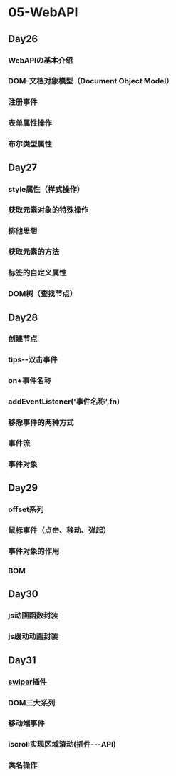 # 05-WebAPI

## Day26

### WebAPIの基本介绍

### DOM-文档对象模型（Document Object Model）

### 注册事件

### 表单属性操作

### 布尔类型属性



## Day27

### style属性（样式操作）

### 获取元素对象的特殊操作

### 排他思想

### 获取元素的方法

### 标签的自定义属性

### DOM树（查找节点）



## Day28

### 创建节点

### tips--双击事件

### on+事件名称

### addEventListener('事件名称',fn)

### 移除事件的两种方式

### 事件流

### 事件对象



## Day29

### offset系列

### 鼠标事件（点击、移动、弹起）

### 事件对象的作用

### BOM



## Day30

### js动画函数封装

### js缓动动画封装



## Day31

### [swiper插件](https://www.swiper.com.cn/)

### DOM三大系列

### 移动端事件

### iscroll实现区域滚动(插件---API)

### 类名操作